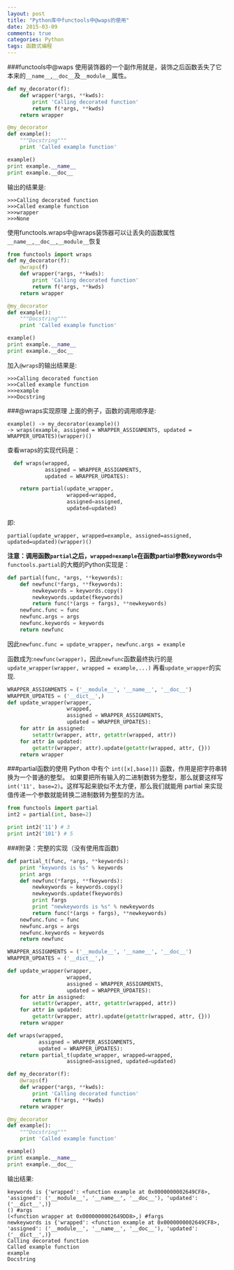 ```yaml
---
layout: post
title: "Python库中functools中@waps的使用"
date: 2015-03-09
comments: true
categories: Python
tags: 函数式编程
---
```

###functools中@waps
使用装饰器的一个副作用就是，装饰之后函数丢失了它本来的`__name__`,`__doc__`及`__module__`属性。

```python
def my_decorator(f):
    def wrapper(*args, **kwds):
        print 'Calling decorated function'
        return f(*args, **kwds)
    return wrapper

@my_decorator
def example():
    """Docstring"""
    print 'Called example function'

example()
print example.__name__
print example.__doc__
```

输出的结果是:

    >>>Calling decorated function
    >>>Called example function
    >>>wrapper
    >>>None
    

使用functools.wraps中@wraps装饰器可以让丢失的函数属性`__name__`,`__doc__`,`__module__`恢复

```python
from functools import wraps
def my_decorator(f):
    @wraps(f)
    def wrapper(*args, **kwds):
        print 'Calling decorated function'
        return f(*args, **kwds)
    return wrapper

@my_decorator
def example():
    """Docstring"""
    print 'Called example function'

example()
print example.__name__
print example.__doc__
```

加入`@wraps`的输出结果是:

    >>>Calling decorated function
    >>>Called example function
    >>>example
    >>>Docstring
    

###@wraps实现原理
上面的例子，函数的调用顺序是:

    example() -> my_decorator(example)() 
    -> wraps(example, assigned = WRAPPER_ASSIGNMENTS, updated = WRAPPER_UPDATES)(wrapper)()

  查看wraps的实现代码是：

```python
  def wraps(wrapped, 
            assigned = WRAPPER_ASSIGNMENTS, 
            updated = WRAPPER_UPDATES):

    return partial(update_wrapper, 
                   wrapped=wrapped, 
                   assigned=assigned, 
                   updated=updated)
```

即:

    partial(update_wrapper, wrapped=example, assigned=assigned, updated=updated)(wrapper)()

**注意：调用函数`partial`之后，`wrapped=example`在函数partial参数keywords中**
`functools.partial`的大概的Python实现是：

```python
def partial(func, *args, **keywords):
    def newfunc(*fargs, **fkeywords):
        newkeywords = keywords.copy()
        newkeywords.update(fkeywords)
        return func(*(args + fargs), **newkeywords)
    newfunc.func = func
    newfunc.args = args
    newfunc.keywords = keywords
    return newfunc
```

因此`newfunc.func = update_wrapper`，`newfunc.args = example`

函数成为:`newfunc(wrapper)`，因此`newfunc`函数最终执行的是`update_wrapper(wrapper, wrapped = example,...)`
再看`update_wrapper`的实现.

```python
WRAPPER_ASSIGNMENTS = ('__module__', '__name__', '__doc__')
WRAPPER_UPDATES = ('__dict__',)
def update_wrapper(wrapper,
                   wrapped,
                   assigned = WRAPPER_ASSIGNMENTS,
                   updated = WRAPPER_UPDATES):
    for attr in assigned:
        setattr(wrapper, attr, getattr(wrapped, attr))
    for attr in updated:
        getattr(wrapper, attr).update(getattr(wrapped, attr, {}))
    return wrapper
```

###partial函数的使用
Python 中有个 `int([x[,base]])` 函数，作用是把字符串转换为一个普通的整型。
如果要把所有输入的二进制数转为整型，那么就要这样写 `int('11', base=2)`。这样写起来貌似不太方便，那么我们就能用 partial 来实现值传递一个参数就能转换二进制数转为整型的方法。

```python
from functools import partial
int2 = partial(int, base=2)

print int2('11') # 3
print int2('101') # 5
```

###附录：完整的实现（没有使用库函数)

```python
def partial_t(func, *args, **keywords):
    print "keywords is %s" % keywords
    print args
    def newfunc(*fargs, **fkeywords):
        newkeywords = keywords.copy()
        newkeywords.update(fkeywords)
        print fargs
        print "newkeywords is %s" % newkeywords
        return func(*(args + fargs), **newkeywords)
    newfunc.func = func
    newfunc.args = args
    newfunc.keywords = keywords
    return newfunc

WRAPPER_ASSIGNMENTS = ('__module__', '__name__', '__doc__')
WRAPPER_UPDATES = ('__dict__',)

def update_wrapper(wrapper,
                   wrapped,
                   assigned = WRAPPER_ASSIGNMENTS,
                   updated = WRAPPER_UPDATES):
    for attr in assigned:
        setattr(wrapper, attr, getattr(wrapped, attr))
    for attr in updated:
        getattr(wrapper, attr).update(getattr(wrapped, attr, {}))
    return wrapper

def wraps(wrapped,
          assigned = WRAPPER_ASSIGNMENTS,
          updated = WRAPPER_UPDATES):
    return partial_t(update_wrapper, wrapped=wrapped,
                   assigned=assigned, updated=updated)

def my_decorator(f):
    @wraps(f)
    def wrapper(*args, **kwds):
        print 'Calling decorated function'
        return f(*args, **kwds)
    return wrapper

@my_decorator
def example():
    """Docstring"""
    print 'Called example function'

example()
print example.__name__
print example.__doc__

```

输出结果:

```
keywords is {'wrapped': <function example at 0x0000000002649CF8>, 'assigned': ('__module__', '__name__', '__doc__'), 'updated': ('__dict__',)}
() #args
(<function wrapper at 0x0000000002649DD8>,) #fargs
newkeywords is {'wrapped': <function example at 0x0000000002649CF8>, 'assigned': ('__module__', '__name__', '__doc__'), 'updated': ('__dict__',)}
Calling decorated function
Called example function
example
Docstring
```